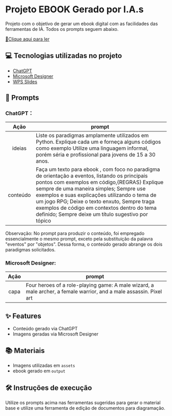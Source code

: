 

# Projeto EBOOK Gerado por I.A.s

Projeto com o objetivo de gerar um ebook digital com as facilidades das ferramentas de IA. 
Todos os prompts seguem abaixo.

<a href="https://github.com/wilsondesouza/create-ebook-python/blob/main/output/ebook-python-paradigmas.pdf" title="Ler eBook"> 📕Clique aqui para ler</a>

## 💻 Tecnologias utilizadas no projeto

- [ChatGPT](https://chat.openai.com/) 
- [Microsoft Designer](https://designer.microsoft.com/)
- [WPS Slides](https://www.wps.com/pt-BR/)

## 🧠 Prompts

### ChatGPT：

|   Ação   | prompt                                                                                                                                                                                                                                                                         |
| :------: | ------------------------------------------------------------------------------------------------------------------------------------------------------------------------------------------------------------------------------------------------------------------------------ |
|  ideias  | Liste os paradigmas amplamente utilizados em Python. Explique cada um e forneça alguns códigos como exemplo Utilize uma linguagem informal, porém séria e profissional para jovens de 15 a 30 anos.
| conteúdo | Faça um texto para ebook , com foco no paradigma de orientação a eventos, listando os principais pontos com exemplos em código,{REGRAS} Explique sempre de uma maneira simples; Sempre use exemplos e suas explicações utilizando o tema de um jogo RPG; Deixe o texto enxuto, Sempre traga exemplos de código em contextos dentro do tema definido; Sempre deixe um título sugestivo por tópico |

Observação: No prompt para produzir o conteúdo, foi empregado essencialmente o mesmo prompt, exceto pela substituição da palavra "eventos" por "objetos". Dessa forma, o conteúdo gerado abrange os dois paradigmas solicitados.


### Microsoft Designer:

|  Ação  | prompt                                                                                 |
| :----: | -------------------------------------------------------------------------------------- |
|  capa  | Four heroes of a role-playing game: A male wizard, a male archer, a female warrior, and a male assassin. Pixel art |

## ✨ Features

- Conteúdo gerado via ChatGPT
- Imagens geradas via Microsoft Designer

## 📚 Materiais

- Imagens utilizadas em `assets`
- ebook gerado em `output`

## 🛠️ Instruções de execução

Utilize os prompts acima nas ferramentas sugeridas para gerar o material base e utilize uma ferramenta de edição de documentos para diagramação.
